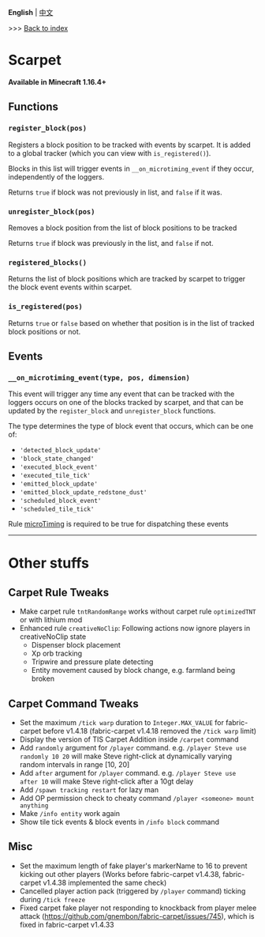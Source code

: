 **English** | [中文](misc_cn.md)

\>\>\> [Back to index](readme.md)

# Scarpet

**Available in Minecraft 1.16.4+**

## Functions

### `register_block(pos)`

Registers a block position to be tracked with events by scarpet. It is added to a global tracker (which you can view with `is_registered()`).

Blocks in this list will trigger events in `__on_microtiming_event` if they occur, independently of the loggers.

Returns `true` if block was not previously in list, and `false` if it was.

### `unregister_block(pos)`

Removes a block position from the list of block positions to be tracked

Returns `true` if block was previously in the list, and `false` if not.

### `registered_blocks()`

Returns the list of block positions which are tracked by scarpet to trigger the block event events within scarpet.

### `is_registered(pos)`

Returns `true` or `false` based on whether that position is in the list of tracked block positions or not.

## Events

### `__on_microtiming_event(type, pos, dimension)`

This event will trigger any time any event that can be tracked with the loggers occurs on one of the blocks tracked by scarpet, and that can be updated by the `register_block` and `unregister_block` functions.

The type determines the type of block event that occurs, which can be one of:

- `'detected_block_update'`
- `'block_state_changed'`
- `'executed_block_event'`
- `'executed_tile_tick'`
- `'emitted_block_update'`
- `'emitted_block_update_redstone_dust'`
- `'scheduled_block_event'`
- `'scheduled_tile_tick'`

Rule [microTiming](rules.md#microtiming) is required to be true for dispatching these events

-----------

# Other stuffs

## Carpet Rule Tweaks

- Make carpet rule `tntRandomRange` works without carpet rule `optimizedTNT` or with lithium mod
- Enhanced rule `creativeNoClip`: Following actions now ignore players in creativeNoClip state
  - Dispenser block placement
  - Xp orb tracking
  - Tripwire and pressure plate detecting
  - Entity movement caused by block change, e.g. farmland being broken

## Carpet Command Tweaks

- Set the maximum `/tick warp` duration to `Integer.MAX_VALUE` for fabric-carpet before v1.4.18 (fabric-carpet v1.4.18 removed the `/tick warp` limit)
- Display the version of TIS Carpet Addition inside `/carpet` command
- Add `randomly` argument for `/player` command. e.g. `/player Steve use randomly 10 20` will make Steve right-click at dynamically varying random intervals in range \[10, 20]
- Add `after` argument for `/player` command. e.g. `/player Steve use after 10` will make Steve right-click after a 10gt delay
- Add `/spawn tracking restart` for lazy man
- Add OP permission check to cheaty command `/player <someone> mount anything`
- Make `/info entity` work again
- Show tile tick events & block events in `/info block` command

## Misc

- Set the maximum length of fake player's markerName to 16 to prevent kicking out other players (Works before fabric-carpet v1.4.38, fabric-carpet v1.4.38 implemented the same check)
- Cancelled player action pack (triggered by `/player` command) ticking during `/tick freeze`
- Fixed carpet fake player not responding to knockback from player melee attack (https://github.com/gnembon/fabric-carpet/issues/745), which is fixed in fabric-carpet v1.4.33
